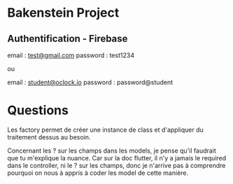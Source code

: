 # Bakenstein Project

## Authentification - Firebase
email : test@gmail.com
password : test1234

ou 

email : student@oclock.io
password : password@student


# Questions
Les factory permet de créer une instance de class et d'appliquer du traitement dessus au besoin. 

Concernant les ? sur les champs dans les models, je pense qu'il faudrait que tu m'explique la nuance. Car sur la doc flutter, il n'y a jamais le required dans le controller, ni le ? sur les champs, donc je n'arrive pas à comprendre pourquoi on nous à appris à coder les model de cette manière. 